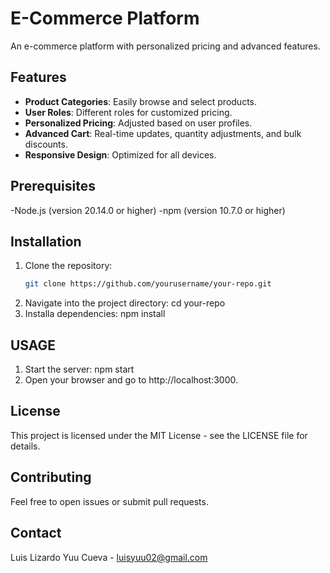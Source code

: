 # E-Commerce Platform

An e-commerce platform with personalized pricing and advanced features.

## Features

- **Product Categories**: Easily browse and select products.
- **User Roles**: Different roles for customized pricing.
- **Personalized Pricing**: Adjusted based on user profiles.
- **Advanced Cart**: Real-time updates, quantity adjustments, and bulk discounts.
- **Responsive Design**: Optimized for all devices.

## Prerequisites
-Node.js (version 20.14.0 or higher)
-npm (version 10.7.0 or higher)

## Installation

1. Clone the repository:
   ```bash
   git clone https://github.com/yourusername/your-repo.git
2. Navigate into the project directory:
   cd your-repo
3. Installa dependencies:
   npm install

## USAGE
1. Start the server:
   npm start
2. Open your browser and go to http://localhost:3000.

## License
This project is licensed under the MIT License - see the LICENSE file for details.

## Contributing
Feel free to open issues or submit pull requests.

## Contact 
Luis Lizardo Yuu Cueva - luisyuu02@gmail.com